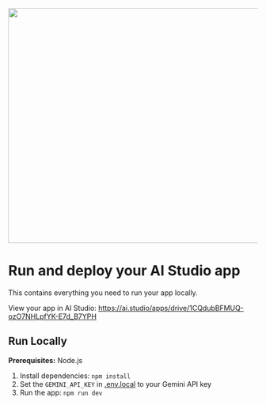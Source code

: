 <div align="center">
<img width="1200" height="475" alt="GHBanner" src="https://github.com/user-attachments/assets/0aa67016-6eaf-458a-adb2-6e31a0763ed6--old" />
</div>

# Run and deploy your AI Studio app

This contains everything you need to run your app locally.

View your app in AI Studio: https://ai.studio/apps/drive/1CQdubBFMUQ-ozO7NHLpfYK-E7d_B7YPH

## Run Locally

**Prerequisites:**  Node.js


1. Install dependencies:
   `npm install`
2. Set the `GEMINI_API_KEY` in [.env.local](.env.local) to your Gemini API key
3. Run the app:
   `npm run dev`
